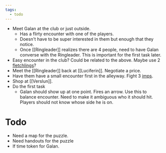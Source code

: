 ```yaml
---
tags:
  - todo
---
```

* Meet Galan at the club or just outside.
	* Has a flirty encounter with one of the players. 
	* Doesn't have to be super interested in them but enough that they notice.
	* Once [[Ringleader]] realizes there are 4 people, need to have Galan converse with the Ringleader. This is important for the first task later.
* Easy encounter in the club? Could be related to the above. Maybe use 2 [fletchlings](https://2e.aonprd.com/Monsters.aspx?ID=669)?
* Meet the [[Ringleader]] back at [[Luciferin]]. Negotiate a price.
* Have them have a small encounter first in the alleyway. Fight 3 [imps](https://2e.aonprd.com/Monsters.aspx?ID=109).
* Shop at [[Verslun]].
* Do the first task 
	* Galan should show up at one point. Fires an arrow. Use this to balance encounter. Need to make it ambiguous who it should hit. Players should not know whose side he is on.
# Todo
* Need a map for the puzzle.
* Need handouts for the puzzle
* If time token for Galan.